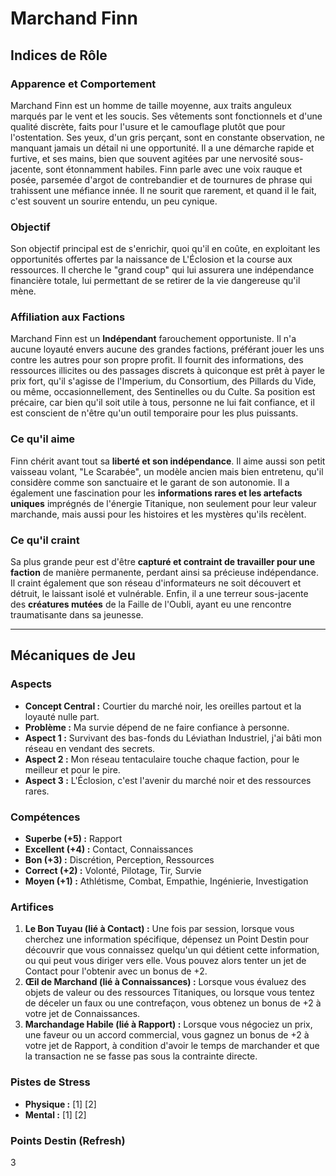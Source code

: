# Marchand Finn

## Indices de Rôle

### Apparence et Comportement
Marchand Finn est un homme de taille moyenne, aux traits anguleux marqués par le vent et les soucis. Ses vêtements sont fonctionnels et d'une qualité discrète, faits pour l'usure et le camouflage plutôt que pour l'ostentation. Ses yeux, d'un gris perçant, sont en constante observation, ne manquant jamais un détail ni une opportunité. Il a une démarche rapide et furtive, et ses mains, bien que souvent agitées par une nervosité sous-jacente, sont étonnamment habiles. Finn parle avec une voix rauque et posée, parsemée d'argot de contrebandier et de tournures de phrase qui trahissent une méfiance innée. Il ne sourit que rarement, et quand il le fait, c'est souvent un sourire entendu, un peu cynique.

### Objectif
Son objectif principal est de s'enrichir, quoi qu'il en coûte, en exploitant les opportunités offertes par la naissance de L'Éclosion et la course aux ressources. Il cherche le "grand coup" qui lui assurera une indépendance financière totale, lui permettant de se retirer de la vie dangereuse qu'il mène.

### Affiliation aux Factions
Marchand Finn est un **Indépendant** farouchement opportuniste. Il n'a aucune loyauté envers aucune des grandes factions, préférant jouer les uns contre les autres pour son propre profit. Il fournit des informations, des ressources illicites ou des passages discrets à quiconque est prêt à payer le prix fort, qu'il s'agisse de l'Imperium, du Consortium, des Pillards du Vide, ou même, occasionnellement, des Sentinelles ou du Culte. Sa position est précaire, car bien qu'il soit utile à tous, personne ne lui fait confiance, et il est conscient de n'être qu'un outil temporaire pour les plus puissants.

### Ce qu'il aime
Finn chérit avant tout sa **liberté et son indépendance**. Il aime aussi son petit vaisseau volant, "Le Scarabée", un modèle ancien mais bien entretenu, qu'il considère comme son sanctuaire et le garant de son autonomie. Il a également une fascination pour les **informations rares et les artefacts uniques** imprégnés de l'énergie Titanique, non seulement pour leur valeur marchande, mais aussi pour les histoires et les mystères qu'ils recèlent.

### Ce qu'il craint
Sa plus grande peur est d'être **capturé et contraint de travailler pour une faction** de manière permanente, perdant ainsi sa précieuse indépendance. Il craint également que son réseau d'informateurs ne soit découvert et détruit, le laissant isolé et vulnérable. Enfin, il a une terreur sous-jacente des **créatures mutées** de la Faille de l'Oubli, ayant eu une rencontre traumatisante dans sa jeunesse.

---

## Mécaniques de Jeu

### Aspects

*   **Concept Central :** Courtier du marché noir, les oreilles partout et la loyauté nulle part.
*   **Problème :** Ma survie dépend de ne faire confiance à personne.
*   **Aspect 1 :** Survivant des bas-fonds du Léviathan Industriel, j'ai bâti mon réseau en vendant des secrets.
*   **Aspect 2 :** Mon réseau tentaculaire touche chaque faction, pour le meilleur et pour le pire.
*   **Aspect 3 :** L'Éclosion, c'est l'avenir du marché noir et des ressources rares.

### Compétences

*   **Superbe (+5) :** Rapport
*   **Excellent (+4) :** Contact, Connaissances
*   **Bon (+3) :** Discrétion, Perception, Ressources
*   **Correct (+2) :** Volonté, Pilotage, Tir, Survie
*   **Moyen (+1) :** Athlétisme, Combat, Empathie, Ingénierie, Investigation

### Artifices

1.  **Le Bon Tuyau (lié à Contact) :** Une fois par session, lorsque vous cherchez une information spécifique, dépensez un Point Destin pour découvrir que vous connaissez quelqu'un qui détient cette information, ou qui peut vous diriger vers elle. Vous pouvez alors tenter un jet de Contact pour l'obtenir avec un bonus de +2.
2.  **Œil de Marchand (lié à Connaissances) :** Lorsque vous évaluez des objets de valeur ou des ressources Titaniques, ou lorsque vous tentez de déceler un faux ou une contrefaçon, vous obtenez un bonus de +2 à votre jet de Connaissances.
3.  **Marchandage Habile (lié à Rapport) :** Lorsque vous négociez un prix, une faveur ou un accord commercial, vous gagnez un bonus de +2 à votre jet de Rapport, à condition d'avoir le temps de marchander et que la transaction ne se fasse pas sous la contrainte directe.

### Pistes de Stress

*   **Physique :** [1] [2]
*   **Mental :** [1] [2]

### Points Destin (Refresh)
3